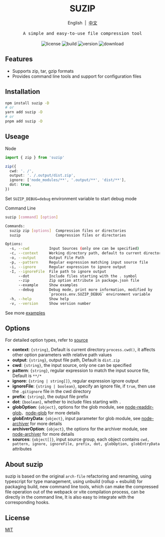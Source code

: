 <!-- markdownlint-disable no-inline-html -->
<h1 align='center'>SUZIP</h1>

<p align="center">
  English&nbsp;&nbsp;|&nbsp;&nbsp;<a href="./README_ZH.md">中文</a>
  <br />
  <br />
  <samp>A simple and easy-to-use file compression tool</samp>
  <br />
  <br />
  <img src="https://img.shields.io/npm/l/suzip" alt="license">
  <img src="https://img.shields.io/github/workflow/status/aliuq/suzip/Release" alt="build">
  <img src="https://img.shields.io/npm/v/suzip" alt="version">
  <img src="https://img.shields.io/npm/dw/suzip" alt="download">
</p>

## Features

+ Supports zip, tar, gzip formats
+ Provides command line tools and support for configuration files

## Installation

```bash
npm install suzip -D
# or
yarn add suzip -D
# or
pnpm add suzip -D
```

## Useage

Node

```ts
import { zip } from 'suzip'

zip({
  cwd: '. /',
  output: '. /.output/dist.zip',
  ignore: ['node_modules/**', '.output/**', 'dist/**'],
  dot: true,
})
```

Set `SUZIP_DEBUG=debug` environment variable to start debug mode

Command Line

```bash
suzip [command] [option]

Commands:
  suzip zip [options]  Compression files or directories
  suzip                Compression files or directories                [default]

Options:
  -s, --cwd         Input Sources (only one can be specified)           [string]
  -c, --context     Working directory path, default to current directory[string]
  -o, --output      Output File Path
  -p, --pattern     Regular expression matching input source file       [string]
  -i, --ignore      Regular expression to ignore output                  [array]
  -I, --ignoreFile  File path to ignore output                          [string]
      --dot         Include files starting with the . symbol           [boolean]
      --zip         Zip option attribute in package.json file
      --example     Show examples                                      [boolean]
      --debug       Debug mode, print more information, modified by
                    `process.env.SUZIP_DEBUG` environment variable     [boolean]
  -h, --help        Show help                                          [boolean]
  -v, --version     Show version number                                [boolean]
```

See more [examples](./examples/)

## Options

For detailed option types, refer to [source](https://github.com/aliuq/suzip/blob/ca4c97e3265a4d3a115460fa8d9ba2f25a66d447/src/types.ts#L96)

+ **context**: `{string}`, Default is current directory `process.cwd()`, it affects other option parameters with relative path values
+ **output**: `{string}`, output file path, Default is `dist.zip`
+ **cwd**: `{string}`, the input source, only one can be specified
+ **pattern**: `{string}`, regular expression to match the input source file, Default is `**/*`
+ **ignore**: `{string | string[]}`, regular expression ignore output
+ **ignoreFile**: `{string | boolean}`, specify an ignore file, if `true`, then use the `.gitignore` file in the cwd directory
+ **prefix**: `{string}`, the output file prefix
+ **dot**: `{boolean}`, whether to include files starting with `.`
+ **globOption**: `{object}`, options for the glob module, see [node-readdir-glob](https://github.com/yqnn/node-readdir-glob#options)、[node-glob](https://github.com/isaacs/node-glob#options) for more details
+ **globEntryData**: `{object}`, input parameter for glob module, see [node-archiver](https://www.archiverjs.com/docs/archiver#entry-data) for more details
+ **archiverOption**: `{object}`, the options for the archiver module, see [node-archiver](https://www.archiverjs.com/docs/archiver#options) for more details
+ **sources**: `{object[]}`, input source group, each object contains `cwd, pattern, ignore, ignoreFile, prefix, dot, globOption, globEntryData` attributes

## About suzip

suzip is based on the original `arch-file` refactoring and renaming, using typescript for type management, using unbuild (rollup + esbuild) for packaging build, new command line tools, which can make the compressed file operation out of the webpack or vite compilation process, can be directly in the command line, It is also easy to integrate with the corresponding hooks.

## License

[MIT](./LICENSE)
